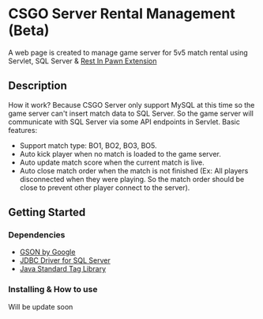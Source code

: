 # CSGO Server Rental Management (Beta)

A web page is created to manage game server for 5v5 match rental using Servlet, SQL Server & [Rest In Pawn Extension](https://github.com/ErikMinekus/sm-ripext)

## Description

How it work?
Because CSGO Server only support MySQL at this time so the game server can't insert match data to SQL Server. So the game server will communicate with SQL Server 
via some API endpoints in Servlet.
Basic features:
* Support match type: BO1, BO2, BO3, BO5.
* Auto kick player when no match is loaded to the game server.
* Auto update match score when the current match is live.
* Auto close match order when the match is not finished (Ex: All players disconnected when they were playing. So the match order should be close to prevent other 
player connect to the server).

## Getting Started

### Dependencies

* [GSON by Google](https://github.com/google/gson)
* [JDBC Driver for SQL Server](https://docs.microsoft.com/vi-vn/sql/connect/jdbc/download-microsoft-jdbc-driver-for-sql-server?view=sql-server-2017)
* [Java Standard Tag Library]()

### Installing & How to use
Will be update soon

